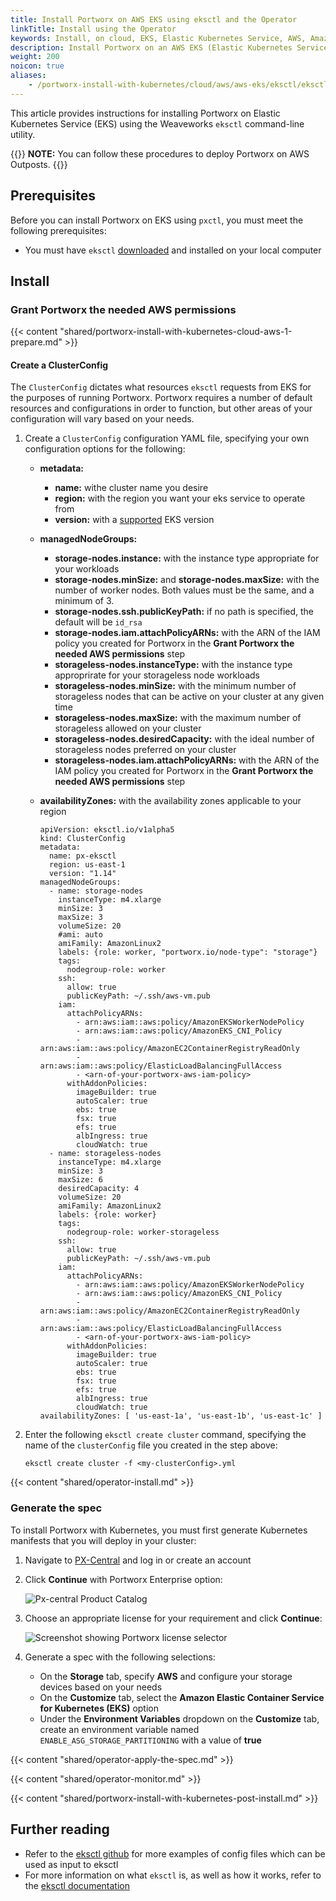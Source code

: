 ```yaml
---
title: Install Portworx on AWS EKS using eksctl and the Operator
linkTitle: Install using the Operator
keywords: Install, on cloud, EKS, Elastic Kubernetes Service, AWS, Amazon Web Services, Kubernetes, k8s, eksctl
description: Install Portworx on an AWS EKS (Elastic Kubernetes Service) cluster using eksctl.
weight: 200
noicon: true
aliases:
    - /portworx-install-with-kubernetes/cloud/aws/aws-eks/eksctl/eksctl-operator/
---
```


This article provides instructions for installing Portworx on Elastic Kubernetes Service (EKS) using the Weaveworks `eksctl` command-line utility.

{{<info>}}
**NOTE:** You can follow these procedures to deploy Portworx on AWS Outposts.
{{</info>}}

## Prerequisites

Before you can install Portworx on EKS using `pxctl`, you must meet the following prerequisites:

* You must have `eksctl` [downloaded](https://github.com/weaveworks/eksctl/releases) and installed on your local computer

## Install

### Grant Portworx the needed AWS permissions

{{< content "shared/portworx-install-with-kubernetes-cloud-aws-1-prepare.md" >}}

#### Create a ClusterConfig

The `ClusterConfig` dictates what resources `eksctl` requests from EKS for the purposes of running Portworx. Portworx requires a number of default resources and configurations in order to function, but other areas of your configuration will vary based on your needs.

1. Create a `ClusterConfig` configuration YAML file, specifying your own configuration options for the following:

    * **metadata:**
        * **name:** withe cluster name you desire
        * **region:** with the region you want your eks service to operate from
        * **version:** with a [supported](https://docs.aws.amazon.com/eks/latest/userguide/kubernetes-versions.html) EKS version
    * **managedNodeGroups:**
        * **storage-nodes.instance:** with the instance type appropriate for your workloads
        * **storage-nodes.minSize:** and **storage-nodes.maxSize:** with the number of worker nodes. Both values must be the same, and a minimum of 3.
        * **storage-nodes.ssh.publicKeyPath:** if no path is specified, the default will be `id_rsa`
        * **storage-nodes.iam.attachPolicyARNs:** with the ARN of the IAM policy you created for Portworx in the **Grant Portworx the needed AWS permissions** step
        * **storageless-nodes.instanceType:** with the instance type approprirate for your storageless node workloads
        * **storageless-nodes.minSize:** with the minimum number of storageless nodes that can be active on your cluster at any given time
        * **storageless-nodes.maxSize:** with the maximum number of storageless allowed on your cluster
        * **storageless-nodes.desiredCapacity:** with the ideal number of storageless nodes preferred on your cluster
        * **storageless-nodes.iam.attachPolicyARNs:** with the ARN of the IAM policy you created for Portworx in the **Grant Portworx the needed AWS permissions** step
    * **availabilityZones:** with the availability zones applicable to your region

        ```text
        apiVersion: eksctl.io/v1alpha5
        kind: ClusterConfig
        metadata:
          name: px-eksctl
          region: us-east-1
          version: "1.14"
        managedNodeGroups:
          - name: storage-nodes
            instanceType: m4.xlarge
            minSize: 3
            maxSize: 3
            volumeSize: 20
            #ami: auto
            amiFamily: AmazonLinux2
            labels: {role: worker, "portworx.io/node-type": "storage"}
            tags:
              nodegroup-role: worker
            ssh:  
              allow: true
              publicKeyPath: ~/.ssh/aws-vm.pub
            iam:
              attachPolicyARNs:
                - arn:aws:iam::aws:policy/AmazonEKSWorkerNodePolicy
                - arn:aws:iam::aws:policy/AmazonEKS_CNI_Policy
                - arn:aws:iam::aws:policy/AmazonEC2ContainerRegistryReadOnly
                - arn:aws:iam::aws:policy/ElasticLoadBalancingFullAccess
                - <arn-of-your-portworx-aws-iam-policy>
              withAddonPolicies:
                imageBuilder: true
                autoScaler: true
                ebs: true
                fsx: true
                efs: true
                albIngress: true
                cloudWatch: true
          - name: storageless-nodes
            instanceType: m4.xlarge
            minSize: 3
            maxSize: 6
            desiredCapacity: 4
            volumeSize: 20
            amiFamily: AmazonLinux2
            labels: {role: worker}
            tags:
              nodegroup-role: worker-storageless
            ssh:
              allow: true
              publicKeyPath: ~/.ssh/aws-vm.pub
            iam:
              attachPolicyARNs:
                - arn:aws:iam::aws:policy/AmazonEKSWorkerNodePolicy
                - arn:aws:iam::aws:policy/AmazonEKS_CNI_Policy
                - arn:aws:iam::aws:policy/AmazonEC2ContainerRegistryReadOnly
                - arn:aws:iam::aws:policy/ElasticLoadBalancingFullAccess
                - <arn-of-your-portworx-aws-iam-policy>
              withAddonPolicies:
                imageBuilder: true
                autoScaler: true
                ebs: true
                fsx: true
                efs: true
                albIngress: true
                cloudWatch: true
        availabilityZones: [ 'us-east-1a', 'us-east-1b', 'us-east-1c' ]
        ```

2. Enter the following `eksctl create cluster` command, specifying the name of the `clusterConfig` file you created in the step above:

    ```text
    eksctl create cluster -f <my-clusterConfig>.yml
    ```

{{< content "shared/operator-install.md" >}}

### Generate the spec

To install Portworx with Kubernetes, you must first generate Kubernetes manifests that you will deploy in your cluster:

1. Navigate to <a href="https://central.portworx.com" target="tab">PX-Central</a> and log in or create an account

2. Click **Continue** with Portworx Enterprise option:

    ![Px-central Product Catalog](/img/pxcentral-install.png)

3. Choose an appropriate license for your requirement and click **Continue**:

    ![Screenshot showing Portworx license selector](/img/pxcentral-license.png)

4. Generate a spec with the following selections:

    * On the **Storage** tab, specify **AWS** and configure your storage devices based on your needs
    * On the **Customize** tab, select the **Amazon Elastic Container Service for Kubernetes (EKS)** option
    * Under the **Environment Variables** dropdown on the **Customize** tab, create an environment variable named `ENABLE_ASG_STORAGE_PARTITIONING` with a value of **true**

{{< content "shared/operator-apply-the-spec.md" >}}

{{< content "shared/operator-monitor.md" >}}

{{< content "shared/portworx-install-with-kubernetes-post-install.md" >}}

## Further reading

* Refer to the [eksctl github](https://github.com/weaveworks/eksctl/tree/master/examples) for more examples of config files which can be used as input to eksctl
* For more information on what `eksctl` is, as well as how it works, refer to the [eksctl documentation](https://eksctl.io/)
